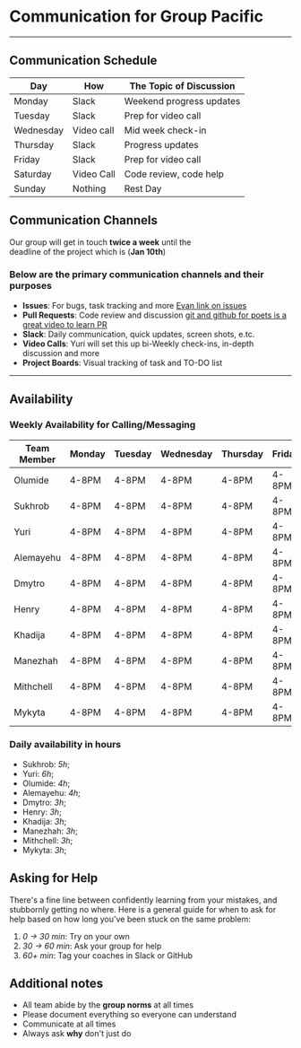 <!--
    this template is for inspiration, feel free to change it however you like!

    Careful! be sure to protect your privacy when filling out this document
        everything you write here will be public
        so share only what you are comfortable sharing online
        you can share the rest in confidence with you group by another channel
-->

# Communication for Group Pacific

______________________________________________________________________

## Communication Schedule

| Day         | How             | The Topic of Discussion    |
|-------------|-----------------|----------------------------|
| Monday      | Slack   | Weekend progress updates           |
| Tuesday     | Slack   | Prep for video call                |
| Wednesday   | Video call  | Mid week check-in              |
| Thursday    | Slack  | Progress updates                    |
| Friday      | Slack | Prep for video call                  |
| Saturday    | Video Call | Code review, code help          |
| Sunday      | Nothing  | Rest Day                          |

## Communication Channels

Our group will get in touch **twice a week** until the  
deadline of the project which is (**Jan 10th**)  

### Below are the primary communication channels and their purposes

- **Issues**: For bugs, task tracking and more [Evan link on issues](https://mitemergingtalent.slack.com/files/U03PC2VR746/F0862S5644E/creating-issues-from-repository.mp4)
- **Pull Requests**: Code review and discussion
[git and github for poets is a great video to learn PR](https://www.youtube.com/playlist?list=PLRqwX-V7Uu6ZF9C0YMKuns9sLDzK6zoiV)
- **Slack**: Daily communication, quick updates, screen shots, e.tc.
- **Video Calls**: Yuri will set this up bi-Weekly check-ins, in-depth discussion
and more
- **Project Boards**: Visual tracking of task and TO-DO list

______________________________________________________________________

## Availability

### Weekly Availability for Calling/Messaging

| Team Member | Monday | Tuesday | Wednesday | Thursday | Friday | Saturday | Sunday|
|-------------|--------|---------|-----------|----------|--------|----------|--------|
| Olumide     | 4-8PM  | 4-8PM   | 4-8PM     | 4-8PM    | 4-8PM  | 8AM-8PM  | 8AM-8PM|
| Sukhrob     | 4-8PM  | 4-8PM   | 4-8PM     | 4-8PM    | 4-8PM  | 8AM-8PM  | 8AM-8PM|
| Yuri        | 4-8PM  | 4-8PM   | 4-8PM     | 4-8PM    | 4-8PM  | 8AM-8PM  | 8AM-8PM|
| Alemayehu   | 4-8PM  | 4-8PM   | 4-8PM     | 4-8PM    | 4-8PM  | 8AM-8PM  | 8AM-8PM|
| Dmytro      | 4-8PM  | 4-8PM   | 4-8PM     | 4-8PM    | 4-8PM  | 8AM-8PM  | 8AM-8PM|
| Henry       | 4-8PM  | 4-8PM   | 4-8PM     | 4-8PM    | 4-8PM  | 8AM-8PM  | 8AM-8PM|
| Khadija     | 4-8PM  | 4-8PM   | 4-8PM     | 4-8PM    | 4-8PM  | 8AM-8PM  | 8AM-8PM|
| Manezhah    | 4-8PM  | 4-8PM   | 4-8PM     | 4-8PM    | 4-8PM  | 8AM-8PM  | 8AM-8PM|
| Mithchell   | 4-8PM  | 4-8PM   | 4-8PM     | 4-8PM    | 4-8PM  | 8AM-8PM  | 8AM-8PM|
| Mykyta      | 4-8PM  | 4-8PM   | 4-8PM     | 4-8PM    | 4-8PM  | 8AM-8PM  | 8AM-8PM|

### Daily availability in hours

- Sukhrob: _5h_;
- Yuri: _6h_;
- Olumide: _4h_;
- Alemayehu: _4h_;
- Dmytro: _3h_;
- Henry: _3h_;
- Khadija: _3h_;
- Manezhah: _3h_;
- Mithchell: _3h_;
- Mykyta: _3h_;

## Asking for Help

There's a fine line between confidently learning from your mistakes, and
stubbornly getting no where. Here is a general guide for when to ask for help
based on how long you've been stuck on the same problem:

1. _0 -> 30 min_: Try on your own
1. _30 -> 60 min_: Ask your group for help
1. _60+ min_: Tag your coaches in Slack or GitHub

## Additional notes

- All team abide by the **group norms** at all times
- Please document everything so everyone can understand
- Communicate at all times  
- Always ask **why** don't just do  

